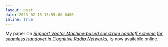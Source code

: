 ```yaml
---
layout: post
date: 2023-02-15 15:59:00-0400
inline: true
---
```


My paper on [_Support Vector Machine based spectrum handoff scheme for seamless handover in Cognitive Radio Networks_](https://onlinelibrary.wiley.com/doi/abs/10.1002/cpe.7534), is now available online.
